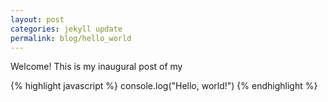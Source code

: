 ```yaml
---
layout: post
categories: jekyll update
permalink: blog/hello_world
---
```

Welcome! This is my inaugural post of my 


{% highlight javascript %}
console.log("Hello, world!")
{% endhighlight %}